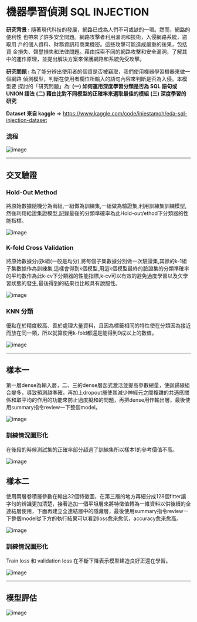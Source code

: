 # 機器學習偵測 SQL INJECTION

**研究背景 :** 隨著現代科技的發展，網路已成為人們不可或缺的一環。然而，網路的便利性 也帶來了許多安全問題。網路攻擊者利用漏洞和技術，入侵網路系統，盜取用 戶的個人資料、財務資訊和商業機密。這些攻擊可能造成嚴重的後果，包括資 金損失、聲譽損失和法律問題。藉由探索不同的網路攻擊和安全漏洞，了解其 中的運作原理，並提出解決方案來保護網路和系統免受攻擊。 

**研究問題 :** 為了能分辨出使用者的個資是否被竊取，我們使用機器學習機器來做一個網路 偵測模型，判斷在使用者欄位所輸入的語句內容來判斷是否為入侵。本模型要 探討的「研究問題」為: 
       **(一)   如何運用深度學習分類是否為 SQL 語句或 UNION 語法**
       **(二)  藉由比對不同模型的正確率來選取最佳的模組**
       **(三)   深度學習的研究**
       
**Dataset 來自 kaggle** => https://www.kaggle.com/code/iniestamoh/eda-sql-injection-dataset

### 流程
![image](https://github.com/ali1234-56/try/blob/master/%E6%9C%9F%E4%B8%AD/%E5%9C%96%E7%89%87/1.PNG)


---

## 交叉驗證

### Hold-Out Method

將原始數據隨機分為兩組,一組做為訓練集,一組做為驗證集,利用訓練集訓練模型,然後利用給證集證模型,記錄最後的分類準確率為此Hold-out/ethod下分類器的性能指標。

![image](https://github.com/ali1234-56/try/blob/master/%E6%9C%9F%E4%B8%AD/%E5%9C%96%E7%89%87/3.PNG)



### K-fold Cross Validation

將原始數據分成k組(一般是均分),將每個子集數據分別做一次驗證集,其餘的k-1組子集數據作為訓練集,這樣會得到k個模型,用這k個模型最終的臉證集的分類準確率的平均數作為此k-cv下分類器的性能指標,k-cv可以有效的避免過度學習以及欠學習狀態的發生,最後得到的結果也比較具有說服性。

![image](https://github.com/ali1234-56/try/blob/master/%E6%9C%9F%E4%B8%AD/%E5%9C%96%E7%89%87/4.PNG)



### KNN 分類

優點在於精度較高、善於處理大量資料，且因為標籤相同的特性使在分類因為接近而放在同一類，所以就算使用k-fold都還是能得到9成以上的數值。

![image](https://github.com/ali1234-56/try/blob/master/%E6%9C%9F%E4%B8%AD/%E5%9C%96%E7%89%87/5.PNG)


---

## 樣本一

第一層dense為輸入層，二、三的dense層函式激活並提高參數總量，使迴歸線組合變多，導致預測越準確，再加上dropout層使其減少神經元之間複雜的共適應關係和取平均的作用的功能來防止過度擬和的問題，再把dense用作輸出層，最後使用summary指令review一下整個model。

![image](https://github.com/ali1234-56/try/blob/master/%E6%9C%9F%E4%B8%AD/%E5%9C%96%E7%89%87/6.PNG)

### 訓練情況圖形化

在後段的時候測試集的正確率部分超過了訓練集所以樣本1的參考價值不高。

![image](https://github.com/ali1234-56/try/blob/master/%E6%9C%9F%E4%B8%AD/%E5%9C%96%E7%89%87/7.PNG)


## 樣本二

使用兩層卷積層參數在輸出32個特徵圖，在第三層的地方再細分成128個fitter讓字句的辨識更加清楚，接著追加一個平坦層來將特徵值轉為一維資料以供後續的全連結層使用，下面再建立全連結層中的隱藏層，最後使用summary指令review一下整個model從下方的執行結果可以看到loss愈來愈低，accuracy愈來愈高。

![image](https://github.com/ali1234-56/try/blob/master/%E6%9C%9F%E4%B8%AD/%E5%9C%96%E7%89%87/8.PNG)

### 訓練情況圖形化

Train loss 和 validation loss 在不斷下降表示模型建造良好正還在學習。

![image](https://github.com/ali1234-56/try/blob/master/%E6%9C%9F%E4%B8%AD/%E5%9C%96%E7%89%87/9.PNG)


---
## 模型評估
![image](https://github.com/ali1234-56/try/blob/master/%E6%9C%9F%E4%B8%AD/%E5%9C%96%E7%89%87/10.PNG)
